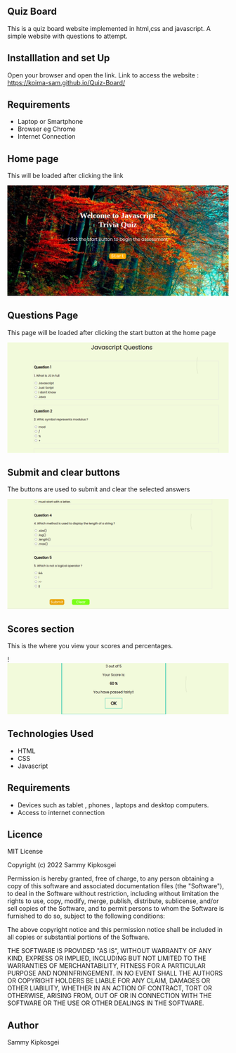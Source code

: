 ## Quiz Board

This is a quiz board website implemented in html,css and javascript. A simple website with
questions to attempt.
  
   ## Installlation and set Up
   Open your browser and open the link.
   Link to access the website : https://koima-sam.github.io/Quiz-Board/
   

   ## Requirements
   <ul>
   <li>Laptop or Smartphone</li>
   <li>Browser eg Chrome</li>
   <li> Internet Connection</li>
   </ul>
   
  

   
   ## Home page
   This will be loaded after clicking the link

   ![](https://github.com/Koima-Sam/Quiz-Board/blob/main/Assets/images/home.png)
   
   ## Questions Page
   This page will be loaded after clicking the start button at the home page

  ![](https://github.com/Koima-Sam/Quiz-Board/blob/main/Assets/images/quiz.png)


   ## Submit and clear buttons
   The buttons are used to submit and clear the selected answers

   ![](https://github.com/Koima-Sam/Quiz-Board/blob/main/Assets/images/buttons.png)


   ## Scores section
   This is the where you view your scores and percentages.

   !![](https://github.com/Koima-Sam/Quiz-Board/blob/main/Assets/images/score.png)

   ## Technologies Used
   <ul>
  <li>HTML</li>
  <li>CSS</li>
  <li>Javascript</li>
 </ul>
   
   
   ## Requirements
   <ul>
  <li>Devices such as tablet , phones , laptops and desktop computers.</li>
  <li>Access to internet connection</li>
 </ul>

 ## Licence

MIT License

Copyright (c) 2022 Sammy Kipkosgei

Permission is hereby granted, free of charge, to any person obtaining a copy
of this software and associated documentation files (the "Software"), to deal
in the Software without restriction, including without limitation the rights
to use, copy, modify, merge, publish, distribute, sublicense, and/or sell
copies of the Software, and to permit persons to whom the Software is
furnished to do so, subject to the following conditions:

The above copyright notice and this permission notice shall be included in all
copies or substantial portions of the Software.

THE SOFTWARE IS PROVIDED "AS IS", WITHOUT WARRANTY OF ANY KIND, EXPRESS OR
IMPLIED, INCLUDING BUT NOT LIMITED TO THE WARRANTIES OF MERCHANTABILITY,
FITNESS FOR A PARTICULAR PURPOSE AND NONINFRINGEMENT. IN NO EVENT SHALL THE
AUTHORS OR COPYRIGHT HOLDERS BE LIABLE FOR ANY CLAIM, DAMAGES OR OTHER
LIABILITY, WHETHER IN AN ACTION OF CONTRACT, TORT OR OTHERWISE, ARISING FROM,
OUT OF OR IN CONNECTION WITH THE SOFTWARE OR THE USE OR OTHER DEALINGS IN THE
SOFTWARE.
 
   ## Author
  <a  href="https://twitter.com/KoimaSam" style="text-decoration:none;">Sammy Kipkosgei</a>
